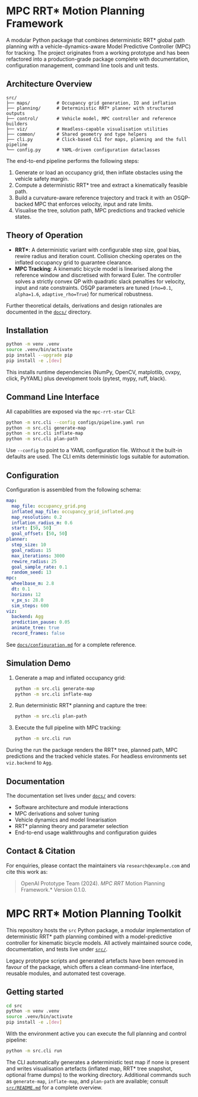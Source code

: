 # MPC RRT* Motion Planning Framework

A modular Python package that combines deterministic RRT* global path planning with
a vehicle-dynamics-aware Model Predictive Controller (MPC) for tracking. The project
originates from a working prototype and has been refactored into a production-grade
package complete with documentation, configuration management, command line tools and
unit tests.

## Architecture Overview

```
src/
├── maps/          # Occupancy grid generation, IO and inflation
├── planning/      # Deterministic RRT* planner with structured outputs
├── control/       # Vehicle model, MPC controller and reference builders
├── viz/           # Headless-capable visualisation utilities
├── common/        # Shared geometry and type helpers
├── cli.py         # Click-based CLI for maps, planning and the full pipeline
└── config.py      # YAML-driven configuration dataclasses
```

The end-to-end pipeline performs the following steps:

1. Generate or load an occupancy grid, then inflate obstacles using the vehicle safety
   margin.
2. Compute a deterministic RRT* tree and extract a kinematically feasible path.
3. Build a curvature-aware reference trajectory and track it with an OSQP-backed MPC
   that enforces velocity, input and rate limits.
4. Visualise the tree, solution path, MPC predictions and tracked vehicle states.

## Theory of Operation

* **RRT\***: A deterministic variant with configurable step size, goal bias, rewire radius
  and iteration count. Collision checking operates on the inflated occupancy grid to
  guarantee clearance.
* **MPC Tracking**: A kinematic bicycle model is linearised along the reference window
  and discretised with forward Euler. The controller solves a strictly convex QP with
  quadratic slack penalties for velocity, input and rate constraints. OSQP parameters
  are tuned (``rho=0.1``, ``alpha=1.6``, ``adaptive_rho=True``) for numerical robustness.

Further theoretical details, derivations and design rationales are documented in the
[`docs/`](docs/index.md) directory.

## Installation

```bash
python -m venv .venv
source .venv/bin/activate
pip install --upgrade pip
pip install -e .[dev]
```

This installs runtime dependencies (NumPy, OpenCV, matplotlib, cvxpy, click, PyYAML)
plus development tools (pytest, mypy, ruff, black).

## Command Line Interface

All capabilities are exposed via the ``mpc-rrt-star`` CLI:

```bash
python -m src.cli --config configs/pipeline.yaml run
python -m src.cli generate-map
python -m src.cli inflate-map
python -m src.cli plan-path
```

Use ``--config`` to point to a YAML configuration file. Without it the built-in defaults
are used. The CLI emits deterministic logs suitable for automation.

## Configuration

Configuration is assembled from the following schema:

```yaml
map:
  map_file: occupancy_grid.png
  inflated_map_file: occupancy_grid_inflated.png
  map_resolution: 0.2
  inflation_radius_m: 0.6
  start: [50, 50]
  goal_offset: [50, 50]
planner:
  step_size: 10
  goal_radius: 15
  max_iterations: 3000
  rewire_radius: 25
  goal_sample_rate: 0.1
  random_seed: 13
mpc:
  wheelbase_m: 2.8
  dt: 0.1
  horizon: 12
  v_px_s: 28.0
  sim_steps: 600
viz:
  backend: Agg
  prediction_pause: 0.05
  animate_tree: true
  record_frames: false
```

See [`docs/configuration.md`](docs/configuration.md) for a complete reference.

## Simulation Demo

1. Generate a map and inflated occupancy grid:
   ```bash
   python -m src.cli generate-map
   python -m src.cli inflate-map
   ```
2. Run deterministic RRT* planning and capture the tree:
   ```bash
   python -m src.cli plan-path
   ```
3. Execute the full pipeline with MPC tracking:
   ```bash
   python -m src.cli run
   ```

During the run the package renders the RRT* tree, planned path, MPC predictions and the
tracked vehicle states. For headless environments set ``viz.backend`` to ``Agg``.

## Documentation

The documentation set lives under [`docs/`](docs/index.md) and covers:

* Software architecture and module interactions
* MPC derivations and solver tuning
* Vehicle dynamics and model linearisation
* RRT* planning theory and parameter selection
* End-to-end usage walkthroughs and configuration guides

## Contact & Citation

For enquiries, please contact the maintainers via `research@example.com` and cite this
work as:

> OpenAI Prototype Team (2024). *MPC RRT* Motion Planning Framework.* Version 0.1.0.


# MPC RRT* Motion Planning Toolkit

This repository hosts the `src` Python package, a modular implementation of
deterministic RRT* path planning combined with a model-predictive controller for
kinematic bicycle models. All actively maintained source code, documentation, and tests
live under [`src/`](src/).

Legacy prototype scripts and generated artefacts have been removed in favour of the
package, which offers a clean command-line interface, reusable modules, and automated
test coverage.

## Getting started

```bash
cd src
python -m venv .venv
source .venv/bin/activate
pip install -e .[dev]
```

With the environment active you can execute the full planning and control pipeline:

```bash
python -m src.cli run
```

The CLI automatically generates a deterministic test map if none is present and writes
visualisation artefacts (inflated map, RRT* tree snapshot, optional frame dumps) to the
working directory. Additional commands such as `generate-map`, `inflate-map`, and
`plan-path` are available; consult [`src/README.md`](src/README.md) for
a complete overview.
